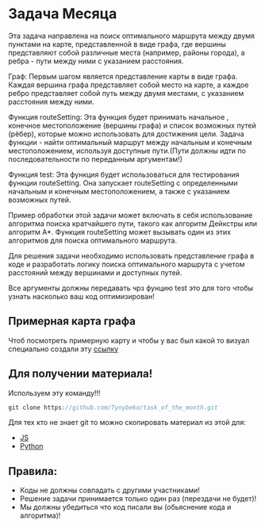 # Задача Месяца

Эта задача направлена на поиск оптимального маршрута между двумя пунктами на карте, представленной в виде графа, где вершины представляют собой различные места (например, районы города), а ребра - пути между ними с указанием расстояния.

Граф: Первым шагом является представление карты в виде графа. Каждая вершина графа представляет собой место на карте, а каждое ребро представляет собой путь между двумя местами, с указанием расстояния между ними.

Функция routeSetting: Эта функция будет принимать начальное , конечное местоположение (вершины графа) и список возможных путей (рёбер), которые можно использовать для достижения цели. Задача функции - найти оптимальный маршрут между начальным и конечным местоположением, используя доступные пути.(Пути должны идти по последовательности по переданным аргументам!)

Функция test: Эта функция будет использоваться для тестирования функции routeSetting. Она запускает routeSetting с определенными начальным и конечным местоположением, а также с указанием возможных путей.

Пример обработки этой задачи может включать в себя использование алгоритма поиска кратчайшего пути, такого как алгоритм Дейкстры или алгоритм A*. Функция routeSetting может вызывать один из этих алгоритмов для поиска оптимального маршрута.

Для решения задачи необходимо использовать представление графа в коде и разработать логику поиска оптимального маршрута с учетом расстояний между вершинами и доступных путей.

Все аргументы должны передавать чрз фунцию test это для того чтобы узнать насколько ваш код оптимизирован!


## Примерная карта графа
Чтоб посмотреть примерную карту и чтобы у вас был какой то визуал специально создали
эту  [ссылку](https://www.figma.com/file/khHd3plfWgmcw99TJKQyvg/GRAPH?type=whiteboard&t=f6GjIDpr0FMrlaA8-6)

## Для получении материала!

Используем эту команду!!!


```js
git clone https://github.com/Tynybeko/task_of_the_month.git
```


Для тех кто не знает git то можно скопировать материал из
этой для:
-  [JS](https://github.com/Tynybeko/task_of_the_month/blob/master/index.js) 
-  [Python](https://github.com/Tynybeko/task_of_the_month/blob/master/main.py) 

## Правила:

- Коды не должны совпадать с другими участниками!
- Решение задачи принимается только один раз (перездачи не будет)!
- Мы должны убедиться что код писали вы (обьяснение кода и алгоритма)!
